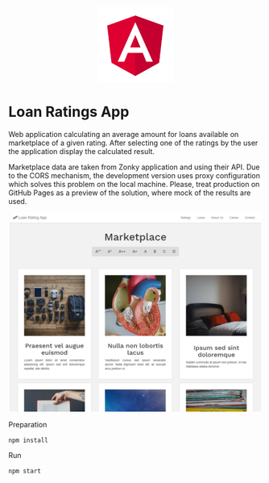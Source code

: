 <p align="center">
  <img src="https://raw.githubusercontent.com/wroclawianka/angular-learning-udemy/master/angular.png" height="150px"/>
</p>

# Loan Ratings App

Web application calculating an average amount for loans available on marketplace of a given rating. After selecting one of the ratings by the user the application display the calculated result.  

Marketplace data are taken from Zonky application and using their API. 
Due to the CORS mechanism, the development version uses proxy configuration which solves this problem on the local machine. 
Please, treat production on GitHub Pages as a preview of the solution, where mock of the results are used. 

<p align="center">
    <img width="500px" src="https://github.com/wroclawianka/loan-ratings-app/blob/master/loan-ratings-app.png"/>
 </p>

Preparation
```
npm install
```

Run
```
npm start
```
